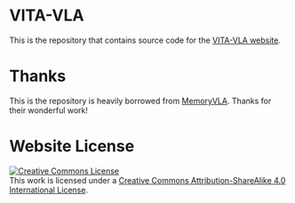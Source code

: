 # VITA-VLA

This is the repository that contains source code for the [VITA-VLA website](https://ltbai.github.io/VITA-VLA-Demo/).

# Thanks

This is the repository is heavily borrowed from <a href="https://shihao1895.github.io/MemoryVLA/">MemoryVLA</a>. Thanks for their wonderful work!

# Website License

<a rel="license" href="http://creativecommons.org/licenses/by-sa/4.0/"> 
<img alt="Creative Commons License" style="border-width:0" src="https://i.creativecommons.org/l/by-sa/4.0/88x31.png" />
</a><br />This work is licensed under a <a rel="license" href="http://creativecommons.org/licenses/by-sa/4.0/">Creative Commons Attribution-ShareAlike 4.0 International License</a>.
